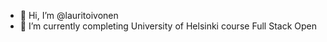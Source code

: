 - 👋 Hi, I’m @lauritoivonen
- 🌱 I’m currently completing University of Helsinki course Full Stack Open

<!---
lauritoivonen/lauritoivonen is a ✨ special ✨ repository because its `README.md` (this file) appears on your GitHub profile.
You can click the Preview link to take a look at your changes.
--->
